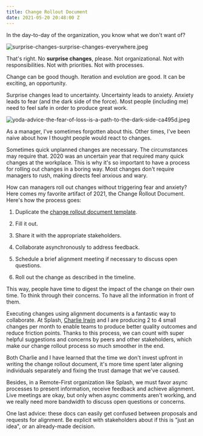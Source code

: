 ```yaml
---
title: Change Rollout Document
date: 2021-05-20 20:48:00 Z
---
```


In the day-to-day of the organization, you know what we don't want of?

![surprise-changes-surprise-changes-everywhere.jpeg](/uploads/surprise-changes-surprise-changes-everywhere.jpeg)

That's right. No **surprise changes**, please. Not organizational. Not with responsibilities. Not with priorities. Not with processes.

Change can be good though. Iteration and evolution are good. It can be exciting, an opportunity.

Surprise changes lead to uncertainty. Uncertainty leads to anxiety. Anxiety leads to fear (and the dark side of the force). Most people (including me) need to feel safe in order to produce great work.

![yoda-advice-the-fear-of-loss-is-a-path-to-the-dark-side-ca495d.jpeg](/uploads/yoda-advice-the-fear-of-loss-is-a-path-to-the-dark-side-ca495d.jpeg)

As a manager, I've sometimes forgotten about this. Other times, I've been naive about how I thought people would react to changes.

Sometimes quick unplanned changes are necessary. The circumstances may require that. 2020 was an uncertain year that required many quick changes at the workplace. This is why it's so important to have a process for rolling out changes in a boring way. Most changes don't require managers to rush, making directs feel anxious and wary.

How can managers roll out changes without triggering fear and anxiety? Here comes my favorite artifact of 2021, the Change Rollout Document. Here's how the process goes:

1. Duplicate the [change rollout document template](https://docs.google.com/document/d/1Yq-gFbKIXfE7JQuDUlO0SSHS7dGqabq0aPTVOojDROU/edit?usp=sharing).

2. Fill it out.

3. Share it with the appropriate stakeholders.

4. Collaborate asynchronously to address feedback.

5. Schedule a brief alignment meeting if necessary to discuss open questions.

6. Roll out the change as described in the timeline.

This way, people have time to digest the impact of the change on their own time. To think through their concerns. To have all the information in front of them.

Executing changes using alignment documents is a fantastic way to collaborate. At Splash, [Charlie Irwin](https://www.linkedin.com/in/charleslrirwin/) and I are producing 2 to 4 small changes per month to enable teams to produce better quality outcomes and reduce friction points. Thanks to this process, we can count with super helpful suggestions and concerns by peers and other stakeholders, which make our change rollout process so much smoother in the end.

Both Charlie and I have learned that the time we don't invest upfront in writing the change rollout document, it's more time spent later aligning individuals separately and fixing the trust damage that we've caused.

Besides, in a Remote-First organization like Splash, we must favor async processes to present information, receive feedback and achieve alignment. Live meetings are okay, but only when async comments aren't working, and we really need more bandwidth to discuss open questions or concerns.

One last advice: these docs can easily get confused between proposals and requests for alignment. Be explicit with stakeholders about if this is "just an idea", or an already-made decision.